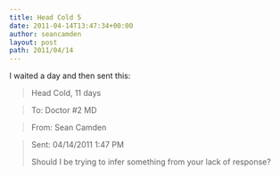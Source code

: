 ```yaml
---
title: Head Cold 5
date: 2011-04-14T13:47:34+00:00
author: seancamden
layout: post
path: 2011/04/14
---
```

I waited a day and then sent this:

> Head Cold, 11 days
  
> To: Doctor #2 MD
  
> From: Sean Camden
  
> Sent: 04/14/2011 1:47 PM
> 
> Should I be trying to infer something from your lack of response?